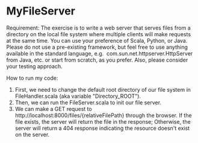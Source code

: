 # MyFileServer

Requirement: The exercise is to write a web server that serves files from a directory on the local file system where multiple clients will make requests at the same time. You can use your preference of Scala, Python, or Java. Please do not use a pre-existing framework, but feel free to use anything available in the standard language, e.g.  com.sun.net.httpserver.HttpServer from Java, etc. or start from scratch, as you prefer. Also, please consider your testing approach.

How to run my code:
1. First, we need to change the default root directory of our file system in FileHandler.scala (aka variable "Directory_ROOT").
2. Then, we can run the FileServer.scala to init our file server.
3. We can make a GET request to http://localhost:8000/files/{relativeFilePath} through the browser. If the file exists, the server will return the file in the response; Otherwise, the server will return a 404 response indicating the resource doesn't exist on the server.
